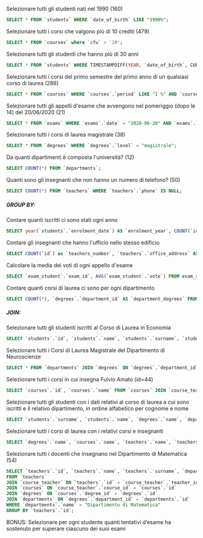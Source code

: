 Selezionare tutti gli studenti nati nel 1990 (160)
```sql
SELECT * FROM `students` WHERE `date_of_birth` LIKE "1990%";
```

Selezionare tutti i corsi che valgono più di 10 crediti (479)
```sql
SELECT * FROM `courses` where `cfu` > '10';
```

Selezionare tutti gli studenti che hanno più di 30 anni
```sql
SELECT * FROM `students` WHERE TIMESTAMPDIFF(YEAR, `date_of_birth`, CURDATE()) > 30;
```

Selezionare tutti i corsi del primo semestre del primo anno di un qualsiasi corso di laurea (286)
```sql
SELECT * FROM `courses` WHERE `courses`.`period` LIKE "I %" AND `courses`.`year` = 1;
```

Selezionare tutti gli appelli d'esame che avvengono nel pomeriggio (dopo le 14) del 20/06/2020 (21)
```sql
SELECT * FROM `exams` WHERE `exams`.`date` = "2020-06-20" AND `exams`.`hour` > "14:00";
```

Selezionare tutti i corsi di laurea magistrale (38)
```sql
SELECT * FROM `degrees` WHERE `degrees`.`level` = "magistrale";
```

Da quanti dipartimenti è composta l'università? (12)
```sql
SELECT COUNT(*) FROM `departments`;
```

Quanti sono gli insegnanti che non hanno un numero di telefono? (50)
```sql
SELECT COUNT(*) FROM `teachers` WHERE `teachers`.`phone` IS NULL;
```


##### GROUP BY:

Contare quanti iscritti ci sono stati ogni anno
```sql
SELECT year(`students`.`enrolment_date`) AS `enrolment_year`, COUNT(`id`) AS `students_number` FROM `students` GROUP BY `enrolment_year`;
```
Contare gli insegnanti che hanno l'ufficio nello stesso edificio
```sql
SELECT COUNT(`id`) as `teachers_number`, `teachers`.`office_address` AS `office_add` FROM `teachers` GROUP BY `office_add`;
```
Calcolare la media dei voti di ogni appello d'esame
```sql
SELECT `exam_student`.`exam_id`, AVG(`exam_student`.`vote`) FROM exam_student GROUP BY `exam_student`.`exam_id`;
```
Contare quanti corsi di laurea ci sono per ogni dipartimento
```sql
SELECT COUNT(*), `degrees`.`department_id` AS `department_degrees` FROM `degrees` GROUP BY `department_degrees`;
```


##### JOIN:

Selezionare tutti gli studenti iscritti al Corso di Laurea in Economia
```sql
SELECT `students`.`id`, `students`.`name`, `students`.`surname`, `students`.`registration_number` FROM `students` JOIN `degrees` ON `students`.`degree_id` = `degrees`.`id` WHERE `degrees`.`name` = "Corso di Laurea in Economia";
```
Selezionare tutti i Corsi di Laurea Magistrale del Dipartimento di Neuroscienze
```sql
SELECT * FROM `departments` JOIN `degrees` ON `degrees`.`department_id` = `departments`.`id` WHERE `degrees`.`level` = "magistrale" AND `departments`.`name` = "Dipartimento di Neuroscienze";
```
Selezionare tutti i corsi in cui insegna Fulvio Amato (id=44)
```sql
SELECT `courses`.`id`, `courses`.`name` FROM `courses` JOIN `course_teacher` ON `courses`.`id` = `course_teacher`.`course_id` JOIN `teachers` ON `course_teacher`.`teacher_id` = `teachers`.`id` WHERE `course_teacher`.`teacher_id` = 44;
```
Selezionare tutti gli studenti con i dati relativi al corso di laurea a cui sono iscritti e il relativo dipartimento, in ordine alfabetico per cognome e nome
```sql
SELECT `students`.`surname`, `students`.`name`, `degrees`.`name`, `departments`.`name` FROM `students` JOIN `degrees` ON `students`.`degree_id` = `degrees`.`id` JOIN `departments` ON `degrees`.`department_id` = `departments`.`id` ORDER BY `students`.`surname`, `students`.`name` ASC;
```
Selezionare tutti i corsi di laurea con i relativi corsi e insegnanti
```sql
SELECT `degrees`.`name`, `courses`.`name`, `teachers`.`name`, `teachers`.`surname` FROM `degrees` JOIN `courses` ON `courses`.`degree_id` = `degrees`.`id` JOIN `course_teacher` ON `course_teacher`.`course_id` = `courses`.`id` JOIN `teachers` ON `teachers`.`id` = `course_teacher`.`teacher_id`;
```
Selezionare tutti i docenti che insegnano nel Dipartimento di Matematica (54)
```sql
SELECT `teachers`.`id`, `teachers`.`name`, `teachers`.`surname`, `departments`.`name`
FROM `teachers`
JOIN `course_teacher` ON `teachers`.`id` = `course_teacher`.`teacher_id`
JOIN `courses` ON `course_teacher`.`course_id` = `courses`.`id`
JOIN `degrees` ON `courses`.`degree_id` = `degrees`.`id`
JOIN `departments` ON `degrees`.`department_id` = `departments`.`id`
WHERE `departments`.`name` = "Dipartimento di Matematica"
GROUP BY `teachers`.`id`;
```
BONUS: Selezionare per ogni studente quanti tentativi d’esame ha sostenuto per superare ciascuno dei suoi esami
```sql

```
